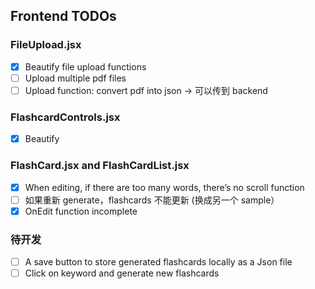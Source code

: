 ## Frontend TODOs

### FileUpload.jsx

- [x] Beautify file upload functions
- [ ] Upload multiple pdf files
- [ ] Upload function: convert pdf into json -> 可以传到 backend

### FlashcardControls.jsx

- [x] Beautify

### FlashCard.jsx and FlashCardList.jsx

- [x] When editing, if there are too many words, there’s no scroll function
- [ ] 如果重新 generate，flashcards 不能更新 (换成另一个 sample）
- [x] OnEdit function incomplete

### 待开发

- [ ] A save button to store generated flashcards locally as a Json file
- [ ] Click on keyword and generate new flashcards
